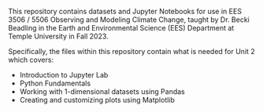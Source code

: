 This repository contains datasets and Jupyter Notebooks for use in EES 3506 / 5506 Observing and Modeling Climate Change, taught by Dr. Becki Beadling in the Earth and Environmental Science (EES) Department at Temple University in Fall 2023.

Specifically, the files within this repository contain what is needed for Unit 2 which covers:
* Introduction to Jupyter Lab
* Python Fundamentals
* Working with 1-dimensional datasets using Pandas
* Creating and customizing plots using Matplotlib
